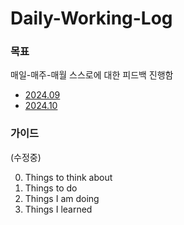 # Daily-Working-Log

### 목표
매일-매주-매월 스스로에 대한 피드백 진행함

* [2024.09](https://github.com/sangminparkk/Daily-Working-Log/tree/24-09)
* [2024.10]()


### 가이드
(수정중)

0. Things to think about
1. Things to do
2. Things I am doing
3. Things I learned

